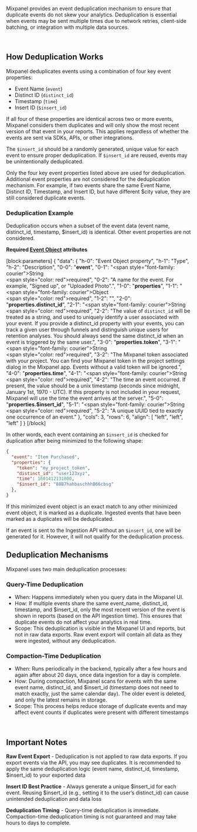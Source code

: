 Mixpanel provides an event deduplication mechanism to ensure that duplicate events do not skew your analytics. Deduplication is essential when events may be sent multiple times due to network retries, client-side batching, or integration with multiple data sources.

<br />

## How Deduplication Works

Mixpanel deduplicates events using a combination of four key event properties:

- Event Name (`event`)
- Distinct ID (`distinct_id`)
- Timestamp (`time`)
- Insert ID (`$insert_id`)

If all four of these properties are identical across two or more events, Mixpanel considers them duplicates and will only show the most recent version of that event in your reports. This applies regardless of whether the events are sent via SDKs, APIs, or other integrations. 

The `$insert_id` should be a randomly generated, unique value for each event to ensure proper deduplication. If `$insert_id` are reused, events may be unintentionally deduplicated.

Only the four key event properties listed above are used for deduplication. Additional event properties are not considered for the deduplication mechanism. For example, if two events share the same Event Name, Distinct ID, Timestamp, and Insert ID, but have different $city value, they are still considered duplicate events.

### Deduplication Example

Deduplication occurs when a subset of the event data (event name, distinct_id, timestamp, $insert_id) is identical. Other event properties are not considered.

**Required [Event Object](doc:data-model#anatomy-of-an-event) attributes**

[block:parameters]
{
  "data": {
    "h-0": "Event Object property",
    "h-1": "Type",
    "h-2": "Description",
    "0-0": "**event**",
    "0-1": "<span style=\"font-family: courier\">String</span></br><span style=\"color: red\">required</span>",
    "0-2": "A name for the event. For example, \"Signed up\", or \"Uploaded Photo\".",
    "1-0": "**properties**",
    "1-1": "<span style=\"font-family: courier\">Object</span></br><span style=\"color: red\">required</span>",
    "1-2": "",
    "2-0": "**properties.distinct_id**",
    "2-1": "<span style=\"font-family: courier\">String</span></br><span style=\"color: red\">required</span>",
    "2-2": "The value of `distinct_id` will be treated as a string, and used to uniquely identify a user associated with your event. If you provide a distinct_id property with your events, you can track a given user through funnels and distinguish unique users for retention analyses. You should always send the same distinct_id when an event is triggered by the same user.",
    "3-0": "**properties.token**",
    "3-1": "<span style=\"font-family: courier\">String</span></br><span style=\"color: red\">required</span>",
    "3-2": "The Mixpanel token associated with your project. You can find your Mixpanel token in the project settings dialog in the Mixpanel app. Events without a valid token will be ignored.",
    "4-0": "**properties.time**",
    "4-1": "<span style=\"font-family: courier\">String</span></br><span style=\"color: red\">required</span>",
    "4-2": "The time an event occurred. If present, the value should be a unix timestamp (seconds since midnight, January 1st, 1970 - UTC). If this property is not included in your request, Mixpanel will use the time the event arrives at the server.",
    "5-0": "**properties.$insert_id**",
    "5-1": "<span style=\"font-family: courier\">String</span></br><span style=\"color: red\">required</span>",
    "5-2": "A unique UUID tied to exactly one occurrence of an event."
  },
  "cols": 3,
  "rows": 6,
  "align": [
    "left",
    "left",
    "left"
  ]
}
[/block]


In other words, each event containing an `$insert_id` is checked for duplication after being minimized to the following shape:

```json
{
  "event": "Item Purchased",
  "properties": {
    "token": "my_project_token",
    "distinct_id": "user123xyz",
    "time": 1601412131000,
    "$insert_id": "88B7hahbaschhhB66cbsg"
  },
}
```

If this minimized event object is an exact match to any other minimized event object, it is marked as a duplicate. Ingested events that have been marked as a duplicates will be deduplicated.

If an event is sent to the Ingestion API without an `$insert_id`, one will be generated for it. However, it will not qualify for the deduplication process.

## Deduplication Mechanisms

Mixpanel uses two main deduplication processes:

### Query-Time Deduplication

- When: Happens immediately when you query data in the Mixpanel UI.
- How: If multiple events share the same event_name, distinct_id, timestamp, and $insert_id, only the most recent version of the event is shown in reports (based on the API ingestion time). This ensures that duplicate events do not affect your analytics in real time.
- Scope: This deduplication is visible in the Mixpanel UI and reports, but not in raw data exports. Raw event export will contain all data as they were ingested, without any deduplication.

### Compaction-Time Deduplication

- When: Runs periodically in the backend, typically after a few hours and again after about 20 days, once data ingestion for a day is complete.
- How: During compaction, Mixpanel scans for events with the same event name, distinct_id, and $insert_id (timestamp does not need to match exactly, just the same calendar day). The older event is deleted, and only the latest remains in storage.
- Scope: This process helps reduce storage of duplicate events and may affect event counts if duplicates were present with different timestamps

<br />

## Important Notes

**Raw Event Export** - Deduplication is not applied to raw data exports. If you export events via the API, you may see duplicates. It is recommended to apply the same deduplication logic (event name, distinct_id, timestamp, $insert_id) to your exported data

**Insert ID Best Practice** - Always generate a unique $insert_id for each event. Reusing $insert_id (e.g., setting it to the user’s distinct_id) can cause unintended deduplication and data loss

**Deduplication Timing** - Query-time deduplication is immediate. Compaction-time deduplication timing is not guaranteed and may take hours to days to complete.
